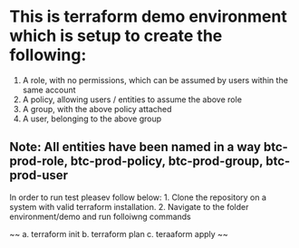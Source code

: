This is terraform demo environment which is setup to create the following:
==========================================================================

1. A role, with no permissions, which can be assumed by users within the same account
2. A policy, allowing users / entities to assume the above role
3. A group, with the above policy attached
4. A user, belonging to the above group

Note: All entities have been named in a way btc-prod-role, btc-prod-policy, btc-prod-group, btc-prod-user
----------------------------------------------------------------------------------------------------------

In order to run test pleasev follow below:
    1. Clone the repository on a system with valid terraform installation.
    2. Navigate to the folder environment/demo and run folloiwng commands

~~
    a. terraform init
    b. terraform plan
    c. teraaform  apply
~~
